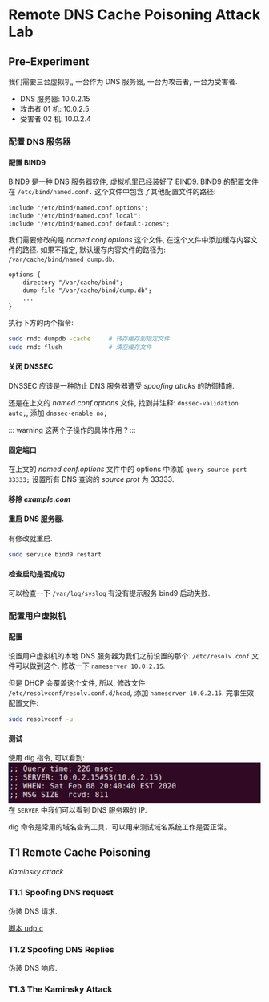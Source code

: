 # Remote DNS Cache Poisoning Attack Lab

## Pre-Experiment

我们需要三台虚拟机, 一台作为 DNS 服务器, 一台为攻击者, 一台为受害者. 

- DNS 服务器: 10.0.2.15
- 攻击者 01 机: 10.0.2.5
- 受害者 02 机: 10.0.2.4

### 配置 DNS 服务器

#### 配置 BIND9 
BIND9 是一种 DNS 服务器软件, 虚拟机里已经装好了 BIND9. BIND9 的配置文件在 `/etc/bind/named.conf.` 这个文件中包含了其他配置文件的路径: 
``` {1}
include "/etc/bind/named.conf.options";
include "/etc/bind/named.conf.local";
include "/etc/bind/named.conf.default-zones";
```
我们需要修改的是 *named.conf.options* 这个文件, 在这个文件中添加缓存内容文件的路径. 如果不指定, 默认缓存内容文件的路径为: `/var/cache/bind/named_dump.db`.

``` {3}
options {
    directory "/var/cache/bind";
    dump-file "/var/cache/bind/dump.db";
    ...
}
```

执行下方的两个指令:
``` sh
sudo rndc dumpdb -cache     # 转存缓存到指定文件
sudo rndc flush             # 清空缓存文件
```

#### 关闭 DNSSEC
DNSSEC 应该是一种防止 DNS 服务器遭受 *spoofing attcks* 的防御措施. 

还是在上文的 *named.conf.options* 文件, 找到并注释: `dnssec-validation auto;`, 
添加 `dnssec-enable no;`

::: warning 这两个子操作的具体作用
?
:::

#### 固定端口

在上文的 *named.conf.options* 文件中的 options 中添加 `query-source port 33333;` 设置所有 DNS 查询的 *source prot* 为 33333. 

#### 移除 *example.com* 

#### 重启 DNS 服务器. 

有修改就重启. 
``` sh
sudo service bind9 restart
```

#### 检查启动是否成功
可以检查一下 `/var/log/syslog` 有没有提示服务 bind9 启动失败. 

### 配置用户虚拟机

#### 配置
设置用户虚拟机的本地 DNS 服务器为我们之前设置的那个. `/etc/resolv.conf` 文件可以做到这个. 修改一下 `nameserver 10.0.2.15`. 

但是 DHCP 会覆盖这个文件, 所以, 修改文件 `/etc/resolvconf/resolv.conf.d/head`, 添加 `nameserver 10.0.2.15`. 完事生效配置文件: 

``` sh
sudo resolvconf -u
```

#### 测试

使用 dig 指令, 可以看到: 
![](/note/img/2020-02-09-09-42-18.png)
在 `SERVER` 中我们可以看到 DNS 服务器的 IP. 

dig 命令是常用的域名查询工具，可以用来测试域名系统工作是否正常。



## T1 Remote Cache Poisoning

*Kaminsky attack*

### T1.1 Spoofing DNS request

伪装 DNS 请求. 

[脚本 udp.c](https://seedsecuritylabs.org/Labs_16.04/Networking/DNS_Remote/udp.c)


### T1.2 Spoofing DNS Replies
伪装 DNS 响应. 

### T1.3 The Kaminsky Attack

